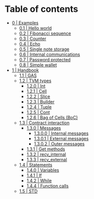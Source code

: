 # Table of contents
* [0 | Examples]()
  * [0.1 | Hello world](examples/hello_world/0.1_Hello_World.md)
  * [0.2 | Fibonacci sequence](examples/fibonacci_sequence/0.2_Fibonacci_sequence.md)
  * [0.3 | Counter]()
  * [0.4 | Echo](examples/echo/0.2_Echo.md)
  * [0.5 | Single note storage]()
  * [0.6 | Internal communications]()
  * [0.7 | Password protected]()
  * [0.8 | Simple wallet]()
* [1 | Handbook]()
  * [1.1 | GAS]()
  * [1.2 | TVM types]()
    * [1.2.0 | Int]()
    * [1.2.1 | Cell]()
    * [1.2.2 | Slice]()
    * [1.2.3 | Builder]()
    * [1.2.4 | Tuple]()
    * [1.2.5 | Cont]()
    * [1.2.6 | Bag of Cells (BoC)]()
  * [1.3 | Contract interaction]()
    * [1.3.0 | Messages]()
      * [1.3.0.0 | Internal messages]()
      * [1.3.0.1 | External messages]()
      * [1.3.0.2 | Outer messages]()
    * [1.3.1 | Get methods]()
    * [1.3.2 | recv_internal]()
    * [1.3.3 | recv_external]()
  * [1.4 | Statements]()
    * [1.4.0 | Variables]()
    * [1.4.1 | If]()
    * [1.4.2 | While]()
    * [1.4.4 | Function calls]()
  * [1.5 | STD]()